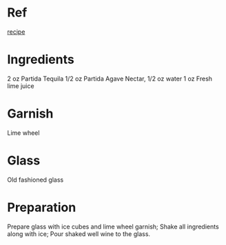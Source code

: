 # Ref
[recipe](https://www.liquor.com/recipes/margarita)

# Ingredients
2 oz Partida Tequila
1/2 oz Partida Agave Nectar, 1/2 oz water
1 oz Fresh lime juice

# Garnish
Lime wheel

# Glass
Old fashioned glass

# Preparation
Prepare glass with ice cubes and lime wheel garnish;
Shake all ingredients along with ice;
Pour shaked well wine to the glass.
